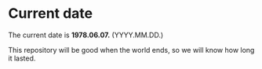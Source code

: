 # Current date

The current date is **1978.06.07.** (YYYY.MM.DD.)

This repository will be good when the world ends, so we will know how long it lasted.